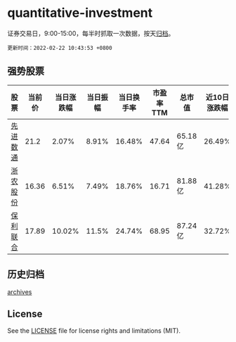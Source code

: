 # quantitative-investment

证券交易日，9:00-15:00，每半时抓取一次数据，按天[归档](archives)。

`更新时间：2022-02-22 10:43:53 +0800`

## 强势股票

|股票|当前价|当日涨跌幅|当日振幅|当日换手率|市盈率TTM|总市值|近10日涨跌幅|
|----|----|----|----|----|----|----|----|
|[先进数通](https://xueqiu.com/S/SZ300541)|21.2|2.07%|8.91%|16.48%|47.64|65.18亿|26.49%|
|[浙农股份](https://xueqiu.com/S/SZ002758)|16.36|6.51%|7.49%|18.76%|16.71|81.88亿|41.28%|
|[保利联合](https://xueqiu.com/S/SZ002037)|17.89|10.02%|11.5%|24.74%|68.95|87.24亿|32.72%|

## 历史归档

[archives](archives)

## License

See the [LICENSE](LICENSE) file for license rights and limitations (MIT).